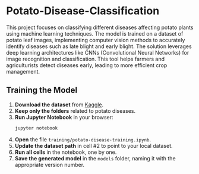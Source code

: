 # Potato-Disease-Classification
This project focuses on classifying different diseases affecting potato plants using machine learning techniques. The model is trained on a dataset of potato leaf images, implementing computer vision methods to accurately identify diseases such as late blight and early blight. The solution leverages deep learning architectures like CNNs (Convolutional Neural Networks) for image recognition and classification. This tool helps farmers and agriculturists detect diseases early, leading to more efficient crop management.

## Training the Model

1. **Download the dataset** from [Kaggle](https://www.kaggle.com/datasets/arjuntejaswi/plant-village).
2. **Keep only the folders** related to potato diseases.
3. **Run Jupyter Notebook** in your browser:
    ```bash
    jupyter notebook
    ```
4. **Open** the file `training/potato-disease-training.ipynb`.
5. **Update the dataset path** in cell #2 to point to your local dataset.
6. **Run all cells** in the notebook, one by one.
7. **Save the generated model** in the `models` folder, naming it with the appropriate version number.

